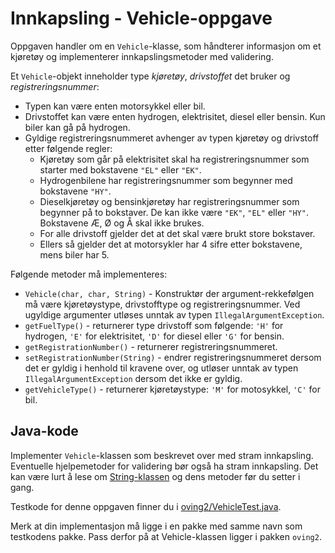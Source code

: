 # Innkapsling - Vehicle-oppgave

Oppgaven handler om en `Vehicle`-klasse, som håndterer informasjon om et kjøretøy og implementerer innkapslingsmetoder med validering.

Et `Vehicle`-objekt inneholder type _kjøretøy_, _drivstoffet_ det bruker og _registreringsnummer_:

- Typen kan være enten motorsykkel eller bil.
- Drivstoffet kan være enten hydrogen, elektrisitet, diesel eller bensin. Kun biler kan gå på hydrogen.
- Gyldige registreringsnummeret avhenger av typen kjøretøy og drivstoff etter følgende regler:
  - Kjøretøy som går på elektrisitet skal ha registreringsnummer som starter med bokstavene `"EL"` eller `"EK"`.
  - Hydrogenbilene har registreringsnummer som begynner med bokstavene `"HY"`.
  - Dieselkjøretøy og bensinkjøretøy har registreringsnummer som begynner på to bokstaver. De kan ikke være `"EK"`, `"EL"` eller `"HY"`. Bokstavene Æ, Ø og Å skal ikke brukes.
  - For alle drivstoff gjelder det at det skal være brukt store bokstaver.
  - Ellers så gjelder det at motorsykler har 4 sifre etter bokstavene, mens biler har 5.

Følgende metoder må implementeres:

- `Vehicle(char, char, String)` - Konstruktør der argument-rekkefølgen må være kjøretøystype, drivstofftype og registreringsnummer. Ved ugyldige argumenter utløses unntak av typen `IllegalArgumentException`.
- `getFuelType()` - returnerer type drivstoff som følgende: `'H'` for hydrogen, `'E'` for elektrisitet, `'D'` for diesel eller `'G'` for bensin.
- `getRegistrationNumber()` - returnerer registreringsnummeret.
- `setRegistrationNumber(String)` - endrer registreringsnummeret dersom det er gyldig i henhold til kravene over, og utløser unntak av typen `IllegalArgumentException` dersom det ikke er gyldig.
- `getVehicleType()` - returnerer kjøretøystype: `'M'` for motosykkel, `'C'` for bil.

## Java-kode

Implementer `Vehicle`-klassen som beskrevet over med stram innkapsling. Eventuelle hjelpemetoder for validering bør også ha stram innkapsling. Det kan være lurt å lese om [String-klassen](https://www.ntnu.no/wiki/display/tdt4100/java.lang.String) og dens metoder før du setter i gang.

Testkode for denne oppgaven finner du i [oving2/VehicleTest.java](../../src/test/java/oving2/VehicleTest.java).

Merk at din implementasjon må ligge i en pakke med samme navn som testkodens pakke. Pass derfor på at Vehicle-klassen ligger i pakken `oving2`.
